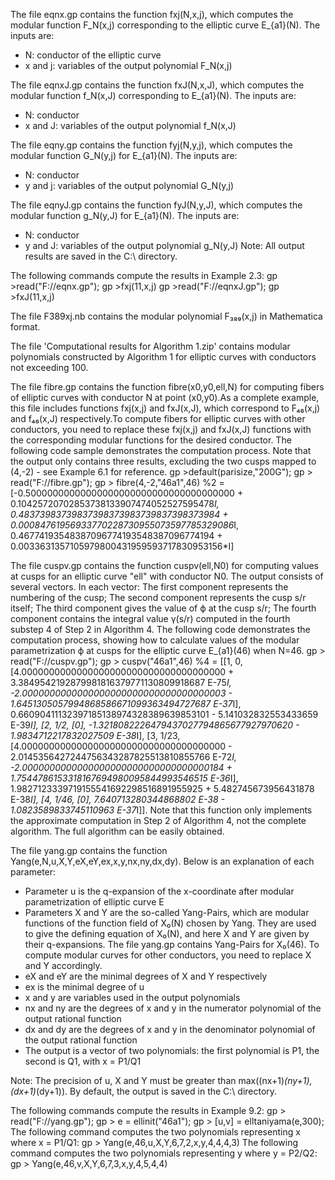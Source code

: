 The file eqnx.gp contains the function fxj(N,x,j), which computes the modular function F_N(x,j) corresponding to the elliptic curve E_{a1}(N). The inputs are:
- N: conductor of the elliptic curve  
- x and j: variables of the output polynomial F_N(x,j)

The file eqnxJ.gp contains the function fxJ(N,x,J), which computes the modular function f_N(x,J) corresponding to E_{a1}(N). The inputs are:
- N: conductor  
- x and J: variables of the output polynomial f_N(x,J)

The file eqny.gp contains the function fyj(N,y,j), which computes the modular function G_N(y,j) for E_{a1}(N). The inputs are:
- N: conductor  
- y and j: variables of the output polynomial G_N(y,j)

The file eqnyJ.gp contains the function fyJ(N,y,J), which computes the modular function g_N(y,J) for E_{a1}(N). The inputs are:
- N: conductor  
- y and J: variables of the output polynomial g_N(y,J)
Note: All output results are saved in the C:\ directory.

The following commands compute the results in Example 2.3:
gp >read("F://eqnx.gp");
gp >fxj(11,x,j)
gp >read("F://eqnxJ.gp");
gp >fxJ(11,x,j)

The file F389xj.nb contains the modular polynomial F₃₈₉(x,j) in Mathematica format.

The file 'Computational results for Algorithm 1.zip' contains modular polynomials constructed by Algorithm 1 for elliptic curves with conductors not exceeding 100.



The file fibre.gp contains the function fibre(x0,y0,ell,N) for computing fibers of elliptic curves with conductor N at point (x0,y0).As a complete example, this file includes functions fxj(x,j) and fxJ(x,J), which correspond to F₄₆(x,j) and f₄₆(x,J) respectively.To compute fibers for elliptic curves with other conductors, you need to replace these fxj(x,j) and fxJ(x,J) functions with the corresponding modular functions for the desired conductor.
The following code sample demonstrates the computation process. Note that the output only contains three results, excluding the two cusps mapped to (4,-2) - see Example 6.1 for reference.
gp >default(parisize,"200G");
gp > read("F://fibre.gp");
gp > fibre(4,-2,"46a1",46)
%2 = [-0.50000000000000000000000000000000000000 + 0.10425720702853738133907474052527595478*I, 0.48373983739837398373983739837398373984 + 0.00084761956933770228730955073597785329086*I, 0.46774193548387096774193548387096774194 + 0.0033631357105979800431959593717830953156*I]


The file cuspv.gp contains the function cuspv(ell,N0) for computing values at cusps for an elliptic curve "ell" with conductor N0.
The output consists of several vectors. In each vector:
The first component represents the numbering of the cusp;
The second component represents the cusp s/r itself;
The third component gives the value of ϕ at the cusp s/r;
The fourth component contains the integral value 
γ(s/r) computed in the fourth substep 4 of Step 2 in Algorithm 4.
The following code demonstrates the computation process, showing how to calculate values of the modular parametrization ϕ at cusps for the elliptic curve E_{a1}(46) when N=46.
gp > read("F://cuspv.gp");
gp > cuspv("46a1",46)
%4 = [[1, 0, [4.0000000000000000000000000000000000000 + 3.3849542192879981816379771130809918687 E-75*I, -2.0000000000000000000000000000000000003 - 1.6451305057994868586671099363494727687 E-37*I], 0.66090411132397185138974328389639853101 - 5.141032832553433659 E-39*I], [2, 1/2, [0], -1.3218082226479437027794865677927970620 - 1.9834712217832027509 E-38*I], [3, 1/23, [4.0000000000000000000000000000000000000 - 2.0145356427244756343287825513810855766 E-72*I, -2.0000000000000000000000000000000000184 + 1.7544786153318167694980095844993546515 E-36*I], 1.9827123339719155541692298516891955925 + 5.482745673956431878 E-38*I], [4, 1/46, [0], 7.640713280344868802 E-38 - 1.0823589833745110963 E-37*I]].
Note that this function only implements the approximate computation in Step 2 of Algorithm 4,
not the complete algorithm. The full algorithm can be easily obtained.


The file yang.gp contains the function Yang(e,N,u,X,Y,eX,eY,ex,x,y,nx,ny,dx,dy). Below is an explanation of each parameter:

- Parameter u is the q-expansion of the x-coordinate after modular parametrization of elliptic curve E  
- Parameters X and Y are the so-called Yang-Pairs, which are modular functions of the function field of X₀(N) chosen by Yang. They are used to give the defining equation of X₀(N), and here X and Y are given by their q-expansions. The file yang.gp contains Yang-Pairs for X₀(46). To compute modular curves for other conductors, you need to replace X and Y accordingly.  
- eX and eY are the minimal degrees of X and Y respectively  
- ex is the minimal degree of u  
- x and y are variables used in the output polynomials  
- nx and ny are the degrees of x and y in the numerator polynomial of the output rational function  
- dx and dy are the degrees of x and y in the denominator polynomial of the output rational function  
- The output is a vector of two polynomials: the first polynomial is P1, the second is Q1, with x = P1/Q1  

Note: The precision of u, X and Y must be greater than max((nx+1)*(ny+1),(dx+1)*(dy+1)). By default, the output is saved in the C:\ directory.

The following commands compute the results in Example 9.2:
gp > read("F://yang.gp");
gp > e = ellinit("46a1");
gp > [u,v] = elltaniyama(e,300);
The following command computes the two polynomials representing x where x = P1/Q1:
gp > Yang(e,46,u,X,Y,6,7,2,x,y,4,4,4,3)
The following command computes the two polynomials representing y where y = P2/Q2:
gp > Yang(e,46,v,X,Y,6,7,3,x,y,4,5,4,4)
